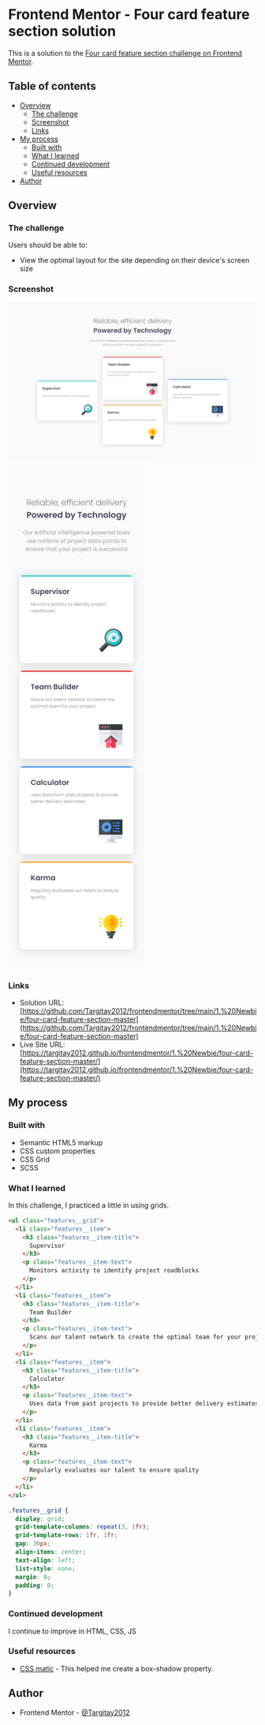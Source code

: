 # Frontend Mentor - Four card feature section solution

This is a solution to the [Four card feature section challenge on Frontend Mentor](https://www.frontendmentor.io/challenges/four-card-feature-section-weK1eFYK).

## Table of contents

- [Overview](#overview)
  - [The challenge](#the-challenge)
  - [Screenshot](#screenshot)
  - [Links](#links)
- [My process](#my-process)
  - [Built with](#built-with)
  - [What I learned](#what-i-learned)
  - [Continued development](#continued-development)
  - [Useful resources](#useful-resources)
- [Author](#author)

## Overview

### The challenge

Users should be able to:

- View the optimal layout for the site depending on their device's screen size

### Screenshot

![](./screenshot-1.jpg)
![](./screenshot-2.jpg)

### Links

- Solution URL: [https://github.com/Targitay2012/frontendmentor/tree/main/1.%20Newbie/four-card-feature-section-master](https://github.com/Targitay2012/frontendmentor/tree/main/1.%20Newbie/four-card-feature-section-master)
- Live Site URL: [https://targitay2012.github.io/frontendmentor/1.%20Newbie/four-card-feature-section-master/](https://targitay2012.github.io/frontendmentor/1.%20Newbie/four-card-feature-section-master/)

## My process

### Built with

- Semantic HTML5 markup
- CSS custom properties
- CSS Grid
- SCSS

### What I learned

In this challenge, I practiced a little in using grids.

```html
<ul class="features__grid">
  <li class="features__item">
    <h3 class="features__item-title">
      Supervisor
    </h3>
    <p class="features__item-text">
      Monitors activity to identify project roadblocks
    </p>
  </li>
  <li class="features__item">
    <h3 class="features__item-title">
      Team Builder
    </h3>
    <p class="features__item-text">
      Scans our talent network to create the optimal team for your project
    </p>
  </li>
  <li class="features__item">
    <h3 class="features__item-title">
      Calculator
    </h3>
    <p class="features__item-text">
      Uses data from past projects to provide better delivery estimates
    </p>
  </li>
  <li class="features__item">
    <h3 class="features__item-title">
      Karma
    </h3>
    <p class="features__item-text">
      Regularly evaluates our talent to ensure quality
    </p>
  </li>
</ul>
```
```scss
.features__grid {
  display: grid;
  grid-template-columns: repeat(3, 1fr);
  grid-template-rows: 1fr, 1fr;
  gap: 30px;
  align-items: center;
  text-align: left;
  list-style: none;
  margin: 0;
  padding: 0;
}
```

### Continued development

I continue to improve in HTML, CSS, JS

### Useful resources

- [CSS matic](https://www.cssmatic.com/box-shadow) - This helped me create a box-shadow property.

## Author

- Frontend Mentor - [@Targitay2012](https://www.frontendmentor.io/profile/Targitay2012)